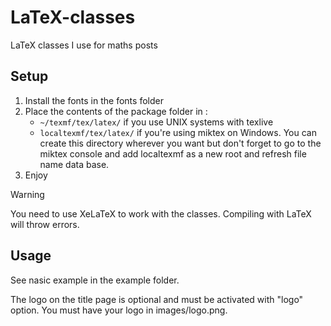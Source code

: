# LaTeX-classes
LaTeX classes I use for maths posts

## Setup

1. Install the fonts in the fonts folder
2. Place the contents of the package folder in :
    - `~/texmf/tex/latex/` if you use UNIX systems with texlive
    - `localtexmf/tex/latex/` if you're using miktex on Windows. You can create this directory wherever you want but don't forget to go to the miktex console and add localtexmf as a new root and refresh file name data base.
3. Enjoy

> [!WARNING]  
> You need to use XeLaTeX to work with the classes. Compiling with LaTeX will throw errors.

## Usage

See nasic example in the example folder.

The logo on the title page is optional and must be activated with "logo" option. You must have your logo in images/logo.png. 